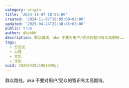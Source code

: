 ```yaml
---
category: origin
title: '2024-11-07 10:05:00'
created: '2024-11-07T10:05:00+08:00'
updated: '2025-04-24T22:38:45+08:00'
public: true
author: dkphhh
description: 群众路线，aka 不要对用户/受众的智识有太高期待……
tags:
  - 方法论
  - 心理
  - 文化
  - 评论
uuid: 20250420210610m0gc
---
```


群众路线，aka 不要对用户/受众的智识有太高期待。
